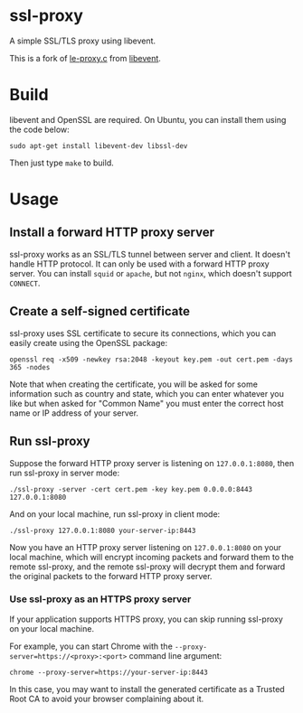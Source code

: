 # ssl-proxy
A simple SSL/TLS proxy using libevent.

This is a fork of [le-proxy.c](https://github.com/libevent/libevent/blob/master/sample/le-proxy.c)
from [libevent](https://github.com/libevent/libevent).

# Build

libevent and OpenSSL are required. On Ubuntu, you can install them using the code below:

```
sudo apt-get install libevent-dev libssl-dev
```

Then just type `make` to build.

# Usage

## Install a forward HTTP proxy server

ssl-proxy works as an SSL/TLS tunnel between server and client. It doesn't handle HTTP protocol.
It can only be used with a forward HTTP proxy server. You can install `squid` or `apache`,
but not `nginx`, which doesn't support `CONNECT`.

## Create a self-signed certificate

ssl-proxy uses SSL certificate to secure its connections, which you can easily create using the OpenSSL package:

```
openssl req -x509 -newkey rsa:2048 -keyout key.pem -out cert.pem -days 365 -nodes
```

Note that when creating the certificate, you will be asked for some information such as country and state,
which you can enter whatever you like but when asked for "Common Name" you must enter the correct host name
or IP address of your server.

## Run ssl-proxy

Suppose the forward HTTP proxy server is listening on `127.0.0.1:8080`, then run ssl-proxy in server mode:

```
./ssl-proxy -server -cert cert.pem -key key.pem 0.0.0.0:8443 127.0.0.1:8080
```

And on your local machine, run ssl-proxy in client mode:

```
./ssl-proxy 127.0.0.1:8080 your-server-ip:8443
```

Now you have an HTTP proxy server listening on `127.0.0.1:8080` on your local machine, which will encrypt
incoming packets and forward them to the remote ssl-proxy, and the remote ssl-proxy will decrypt them and
forward the original packets to the forward HTTP proxy server.

### Use ssl-proxy as an HTTPS proxy server

If your application supports HTTPS proxy, you can skip running ssl-proxy on your local machine.

For example, you can start Chrome with the `--proxy-server=https://<proxy>:<port>` command line argument:

```
chrome --proxy-server=https://your-server-ip:8443
```

In this case, you may want to install the generated certificate as a Trusted Root CA to avoid your browser
complaining about it.
